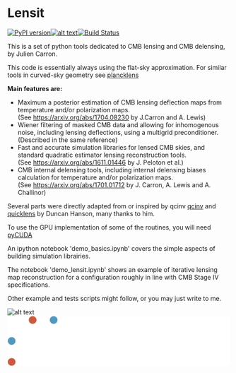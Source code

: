 # Lensit

[![PyPI version](https://badge.fury.io/py/lensit.svg)](https://badge.fury.io/py/lensit)[![alt text](https://readthedocs.org/projects/lensit/badge/?version=latest)](https://lensit.readthedocs.io/en/latest)[![Build Status](https://travis-ci.com/carronj/lensit.svg?branch=master)](https://travis-ci.com/carronj/lensit)

This is a set of python tools dedicated to CMB lensing and CMB delensing, by Julien Carron.

This code is essentially always using the flat-sky approximation. 
For similar tools in curved-sky geometry see [plancklens](https://github.com/carronj/plancklens)

**Main features are:**  
 - Maximum a posterior estimation of CMB lensing deflection maps from temperature and/or polarization maps.  
 (See https://arxiv.org/abs/1704.08230 by J.Carron and A. Lewis)  
 - Wiener filtering of masked CMB data and allowing for inhomogenous noise, including lensing deflections, using a multigrid preconditioner.  
 (Described in the same reference)
 - Fast and accurate simulation libraries for lensed CMB skies, and standard quadratic estimator lensing reconstruction tools.  
 (See https://arxiv.org/abs/1611.01446 by J. Peloton et al.)
 - CMB internal delensing tools, including internal delensing biases calculation for temperature and/or polarization maps.  
 (See https://arxiv.org/abs/1701.01712 by J. Carron, A. Lewis and A. Challinor)
 
Several parts were directly adapted from or inspired by qcinv [qcinv](https://github.com/dhanson/qcinv) and [quicklens](https://github.com/dhanson/quicklens) by Duncan Hanson, many thanks to him.

To use the GPU implementation of some of the routines, you will need [pyCUDA](https://mathema.tician.de/software/pycuda)

An ipython notebook 'demo_basics.ipynb' covers the simple aspects of building simulation librairies.

The notebook 'demo_lensit.ipynb' shows an example of iterative lensing map reconstruction for a configuration roughly in line with CMB Stage IV specifications.


Other example and tests scripts might follow, or you may just write to me.

![alt text](https://erc.europa.eu/sites/default/files/content/erc_banner-vertical.jpg)
![SNSF logo](./docs/SNF_logo_standard_web_color_neg_e.svg)